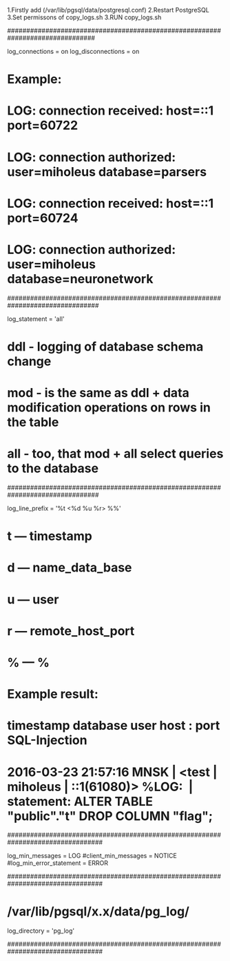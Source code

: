 
1.Firstly add (/var/lib/pgsql/data/postgresql.conf)
2.Restart PostgreSQL
3.Set permissons of copy_logs.sh
3.RUN copy_logs.sh

###############################################################################

log_connections = on
log_disconnections = on

# Example:
# LOG: connection received: host=::1 port=60722
# LOG: connection authorized: user=miholeus database=parsers
# LOG: connection received: host=::1 port=60724
# LOG: connection authorized: user=miholeus database=neuronetwork

################################################################################

log_statement = 'all'

# ddl - logging of database schema change
# mod - is the same as ddl + data modification operations on rows in the table
# all - too, that mod + all select queries to the database

################################################################################

log_line_prefix = '%t &lt;%d %u %r&gt; %%'

# t — timestamp
# d — name_data_base
# u — user
# r — remote_host_port
# % — %

# Example result:
#
#        timestamp           database     user      host : port                  SQL-Injection
#
# 2016-03-23 21:57:16 MNSK | &lt;test | miholeus | ::1(61080)&gt; %LOG:&nbsp; | statement: ALTER TABLE "public"."t" DROP COLUMN "flag";

#################################################################################

log_min_messages = LOG
#client_min_messages = NOTICE
#log_min_error_statement = ERROR

#################################################################################

# /var/lib/pgsql/x.x/data/pg_log/

log_directory = 'pg_log'

#################################################################################
